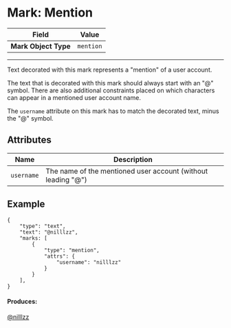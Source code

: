 # Mark: Mention

| Field                | Value     |
| -------------------- | --------- |
| **Mark Object Type** | `mention` |

---

Text decorated with this mark represents a "mention" of a user account.

The text that is decorated with this mark should always start with an "@" symbol. There are also additional constraints placed on which characters can appear in a mentioned user account name.

The `username` attribute on this mark has to match the decorated text, minus the "@" symbol.

## Attributes

| Name       | Description                                                  |
| ---------- | ------------------------------------------------------------ |
| `username` | The name of the mentioned user account (without leading "@") |

## Example

```
{
    "type": "text",
    "text": "@nilllzz",
    "marks: [
        {
            "type": "mention",
            "attrs": {
                "username": "nilllzz"
            }
        }
    ],
}
```

#### Produces:

[@nilllzz](https://gamejolt.com/@nilllzz)

